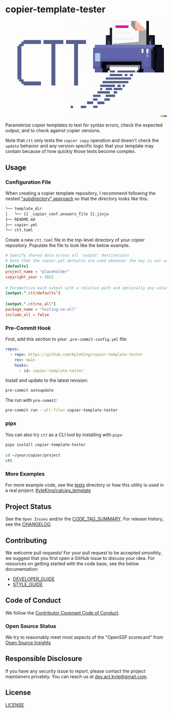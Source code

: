 # copier-template-tester

![./ctt-logo.png](./ctt-logo.png)

Parametrize copier templates to test for syntax errors, check the expected output, and to check against copier versions.

Note that `ctt` only tests the `copier copy` operation and doesn't check the `update` behavior and any version-specific logic that your template may contain because of how quickly those tests become complex.

## Usage

### Configuration File

When creating a copier template repository, I recommend following the nested ["subdirectory" approach](https://copier.readthedocs.io/en/latest/configuring/#subdirectory) so that the directory looks like this:

```sh
└── template_dir
│   └── {{ _copier_conf.answers_file }}.jinja
├── README.md
├── copier.yml
└── ctt.toml
```

Create a new `ctt.toml` file in the top-level directory of your copier repository. Populate the file to look like the below example.

```toml
# Specify shared data across all 'output' destinations
# Note that the copier.yml defaults are used whenever the key is not set in this file
[defaults]
project_name = "placeholder"
copyright_year = 2022

# Parametrize each output with a relative path and optionally any values to override
[output.".ctt/defaults"]

[output.".ctt/no_all"]
package_name = "testing-no-all"
include_all = false
```

### Pre-Commit Hook

First, add this section to your `.pre-commit-config.yml` file:

```yaml
repos:
  - repo: https://github.com/KyleKing/copier-template-tester
    rev: main
    hooks:
      - id: copier-template-tester
```

Install and update to the latest revision:

```sh
pre-commit autoupdate
```

The run with `pre-commit`:

```sh
pre-commit run --all-files copier-template-tester
```

### pipx

You can also try `ctt` as a CLI tool by installing with `pipx`:

```sh
pipx install copier-template-tester

cd ~/your/copier/project
ctt
```

### More Examples

For more example code, see the [tests] directory or how this utility is used in a real project: [KyleKing/calcipy_template](https://github.com/KyleKing/calcipy_template)

## Project Status

See the `Open Issues` and/or the [CODE_TAG_SUMMARY]. For release history, see the [CHANGELOG].

## Contributing

We welcome pull requests! For your pull request to be accepted smoothly, we suggest that you first open a GitHub issue to discuss your idea. For resources on getting started with the code base, see the below documentation:

- [DEVELOPER_GUIDE]
- [STYLE_GUIDE]

## Code of Conduct

We follow the [Contributor Covenant Code of Conduct][contributor-covenant].

### Open Source Status

We try to reasonably meet most aspects of the "OpenSSF scorecard" from [Open Source Insights](https://deps.dev/pypi/copier_template_tester)

## Responsible Disclosure

If you have any security issue to report, please contact the project maintainers privately. You can reach us at [dev.act.kyle@gmail.com](mailto:dev.act.kyle@gmail.com).

## License

[LICENSE]

[changelog]: ./docs/CHANGELOG.md
[code_tag_summary]: ./docs/CODE_TAG_SUMMARY.md
[contributor-covenant]: https://www.contributor-covenant.org
[developer_guide]: ./docs/DEVELOPER_GUIDE.md
[license]: https://github.com/kyleking/copier-template-tester/LICENSE
[style_guide]: ./docs/STYLE_GUIDE.md
[tests]: https://github.com/kyleking/copier-template-tester/tests
